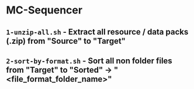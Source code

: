 # MC-Sequencer

## `1-unzip-all.sh` - Extract all resource / data packs (.zip) from "Source" to "Target"
## `2-sort-by-format.sh` - Sort all non folder files from "Target" to "Sorted" -> "<file_format_folder_name>"
